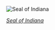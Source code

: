 
![Seal of Indiana](https://upload.wikimedia.org/wikipedia/commons/thumb/a/ab/Indiana_state_coat_of_arms_%28illustrated%2C_1876%29.jpg/450px-Indiana_state_coat_of_arms_%28illustrated%2C_1876%29.jpg)

*[Seal of Indiana](https://wikipedia.org/wiki/File:Indiana_state_coat_of_arms_(illustrated,_1876).jpg)*
